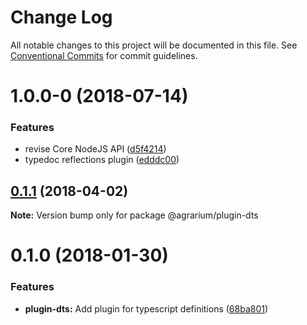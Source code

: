 # Change Log

All notable changes to this project will be documented in this file.
See [Conventional Commits](https://conventionalcommits.org) for commit guidelines.

<a name="1.0.0-0"></a>
# 1.0.0-0 (2018-07-14)


### Features

* revise Core NodeJS API ([d5f4214](https://github.com/agrarium/agrarium/commit/d5f4214))
* typedoc reflections plugin ([edddc00](https://github.com/agrarium/agrarium/commit/edddc00))




<a name="0.1.1"></a>
## [0.1.1](https://github.com/agrarium/agrarium/compare/@agrarium/plugin-dts@0.1.0...@agrarium/plugin-dts@0.1.1) (2018-04-02)




**Note:** Version bump only for package @agrarium/plugin-dts

<a name="0.1.0"></a>
# 0.1.0 (2018-01-30)


### Features

* **plugin-dts:** Add plugin for typescript definitions ([68ba801](https://github.com/agrarium/agrarium/commit/68ba801))
